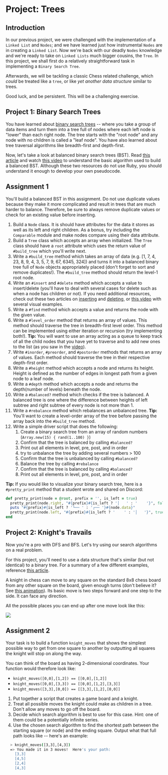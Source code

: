 # Project: Trees

## Introduction

In our previous project, we were challenged with the implementation of a `Linked List` and `Nodes`; and we have learned just how instrumental `Nodes` are in creating a `Linked List`. Now we're back with our deadly `Nodes` knowledge and we're ready to take on `Linked Lists` much bigger cousins, the `Tree`. In this project, we shall first do a relatively straightforward task in implementing a `Binary Search Tree`.

Afterwards, we will be tackling a classic Chess related challenge, which _could_ be treated like a `tree`, or like _yet another data structure_ similar to trees.

Good luck, and be persistent. This will be a challenging exercise.

## Project 1: Binary Search Trees

You have learned about [binary search trees](http://en.wikipedia.org/wiki/Binary_search_tree) -- where you take a group of data items and turn them into a tree full of nodes where each left node is "lower" than each right node. The tree starts with the "root node" and any node with no children is called a "leaf node". You have also learned about tree traversal algorithms like breadth-first and depth-first.

Now, let's take a look at balanced binary search trees \(BST\). Read [this article](https://www.geeksforgeeks.org/sorted-array-to-balanced-bst/) and watch [this video](https://youtu.be/VCTP81Ij-EM) to understand the basic algorithm used to build a balanced BST. Although these two resources do not use Ruby, you should understand it enough to develop your own pseudocode.

## Assignment 1

You'll build a balanced BST in this assignment. Do not use duplicate values because they make it more complicated and result in trees that are much harder to balance. Therefore, be sure to always remove duplicate values or check for an existing value before inserting.

1. Build a `Node` class. It is should have attributes for the data it stores as well as its left and right children. As a bonus, try including the `Comparable` module and make nodes compare using their data attribute.
2. Build a `Tree` class which accepts an array when initialized. The `Tree` class should have a `root` attribute which uses the return value of `#build_tree` which you'll write next.
3. Write a `#build_tree` method which takes an array of data \(e.g. \[1, 7, 4, 23, 8, 9, 4, 3, 5, 7, 9, 67, 6345, 324\]\) and turns it into a balanced binary tree full of `Node` objects appropriately placed \(don't forget to sort and remove duplicates!\). The `#build_tree` method should return the level-1 root node.
4. Write an `#insert` and `#delete` method which accepts a value to insert/delete \(you'll have to deal with several cases for delete such as when a node has children or not\). If you need additional resources, check out these two articles on [inserting](https://www.geeksforgeeks.org/binary-search-tree-set-1-search-and-insertion/?ref=lbp) and [deleting](https://www.geeksforgeeks.org/binary-search-tree-set-2-delete/?ref=lbp), or [this video](https://youtu.be/wcIRPqTR3Kc) with several visual examples.
5. Write a `#find` method which accepts a value and returns the node with the given value.
6. Write a `#level_order` method that returns an array of values. This method should traverse the tree in breadth-first level order. This method can be implemented using either iteration or recursion \(try implementing both!\). **Tip:** You will want to use an array acting as a queue to keep track of all the child nodes that you have yet to traverse and to add new ones to the list \(as you saw in the [video](https://www.youtube.com/watch?v=86g8jAQug04)\).
7. Write `#inorder`, `#preorder`, and `#postorder` methods that returns an array of values. Each method should traverse the tree in their respective depth-first order.
8. Write a `#height` method which accepts a node and returns its height. Height is defined as the number of edges in longest path from a given node to a leaf node.
9. Write a `#depth` method which accepts a node and returns the depth\(number of levels\) beneath the node.
10. Write a `#balanced?` method which checks if the tree is balanced. A balanced tree is one where the difference between heights of left subtree and right subtree of every node is not more than 1.
11. Write a `#rebalance` method which rebalances an unbalanced tree. **Tip:** You'll want to create a level-order array of the tree before passing the array back into the `#build_tree` method.
12. Write a simple driver script that does the following:
    1. Create a binary search tree from an array of random numbers \(`Array.new(15) { rand(1..100) }`\)
    2. Confirm that the tree is balanced by calling `#balanced?`
    3. Print out all elements in level, pre, post, and in order
    4. try to unbalance the tree by adding several numbers &gt; 100
    5. Confirm that the tree is unbalanced by calling `#balanced?`
    6. Balance the tree by calling `#rebalance`
    7. Confirm that the tree is balanced by calling `#balanced?`
    8. Print out all elements in level, pre, post, and in order

**Tip:** If you would like to visualize your binary search tree, here is a `#pretty_print` method that a student wrote and shared on Discord:

```ruby
def pretty_print(node = @root, prefix = '', is_left = true)
  pretty_print(node.right, "#{prefix}#{is_left ? '│   ' : '    '}", false) if node.right
  puts "#{prefix}#{is_left ? '└── ' : '┌── '}#{node.data}"
  pretty_print(node.left, "#{prefix}#{is_left ? '    ' : '│   '}", true) if node.left
end
```

## Project 2: Knight's Travails

Now you're a pro with DFS and BFS. Let's try using our search algorithms on a real problem.

For this project, you'll need to use a data structure that's similar \(but not identical\) to a binary tree. For a summary of a few different examples, reference [this article](https://www.khanacademy.org/computing/computer-science/algorithms/graph-representation/a/describing-graphs).

A knight in chess can move to any square on the standard 8x8 chess board from any other square on the board, given enough turns \(don't believe it? See [this animation](https://upload.wikimedia.org/wikipedia/commons/thumb/d/da/Knight%27s_tour_anim_2.gif/250px-Knight%27s_tour_anim_2.gif)\). Its basic move is two steps forward and one step to the side. It can face any direction.

All the possible places you can end up after one move look like this:

![](https://i.imgur.com/mHQqH08.gif)

## Assignment 2

Your task is to build a function `knight_moves` that shows the simplest possible way to get from one square to another by outputting all squares the knight will stop on along the way.

You can think of the board as having 2-dimensional coordinates. Your function would therefore look like:

* `knight_moves([0,0],[1,2]) == [[0,0],[1,2]]`
* `knight_moves([0,0],[3,3]) == [[0,0],[1,2],[3,3]]`
* `knight_moves([3,3],[0,0]) == [[3,3],[1,2],[0,0]]`

1. Put together a script that creates a game board and a knight.
2. Treat all possible moves the knight could make as children in a tree.  Don't allow any moves to go off the board.
3. Decide which search algorithm is best to use for this case.  Hint: one of them could be a potentially infinite series.
4. Use the chosen search algorithm to find the shortest path between the starting square \(or node\) and the ending square.  Output what that full path looks like -- here's an example:

```bash
  > knight_moves([3,3],[4,3])
  => You made it in 3 moves!  Here's your path:
    [3,3]
    [4,5]
    [2,4]
    [4,3]
```

